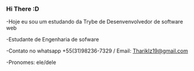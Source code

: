 ### Hi There :D

-Hoje eu sou um estudando da Trybe de Desenvenvolvedor de software web 

-Estudante de Engenharia de sofware
 
-Contato no whatsapp +55(31)98236-7329 / Email: Thariklz19@gmail.com
  
-Pronomes: ele/dele 

